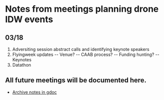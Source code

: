 # Notes from meetings planning drone IDW events

## 03/18
1. Adversiting session abstract calls and identifying keynote speakers
2. Flyingweek updates
  -- Venue?
  -- CAAB process?
  -- Funding hunting?
  -- Keynotes
3. Datathon  

## All future meetings will be documented here.  
- [Archive notes in gdoc](https://docs.google.com/document/d/1X1H1a6mF-IeOHUSHVzX9TGQn3uzda4NDWuTBgfaxnbQ/edit)
